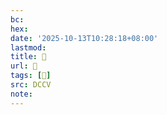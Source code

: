 ```yaml
---
bc:
hex:
date: '2025-10-13T10:28:18+08:00'
lastmod:
title: 􅤭
url: 􅤭
tags: [𨃟]
src: DCCV
note:
---
```

